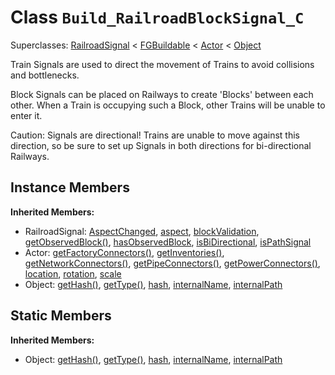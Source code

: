 # Class <code>Build_RailroadBlockSignal_C</code>

Superclasses: <a href="RailroadSignal.md">RailroadSignal</a> < <a href="FGBuildable.md">FGBuildable</a> < <a href="Actor.md">Actor</a> < <a href="Object.md">Object</a>

Train Signals are used to direct the movement of Trains to avoid collisions and bottlenecks.

Block Signals can be placed on Railways to create 'Blocks' between each other. When a Train is occupying such a Block, other Trains will be unable to enter it.

Caution: Signals are directional! Trains are unable to move against this direction, so be sure to set up Signals in both directions for bi-directional Railways.
## Instance Members
<b>Inherited Members:</b>
- RailroadSignal: <a href="RailroadSignal.md#user-content--aspect-changed">AspectChanged</a>, <a href="RailroadSignal.md#user-content-aspect">aspect</a>, <a href="RailroadSignal.md#user-content-block-validation">blockValidation</a>, <a href="RailroadSignal.md#user-content-get-observed-block">getObservedBlock()</a>, <a href="RailroadSignal.md#user-content-has-observed-block">hasObservedBlock</a>, <a href="RailroadSignal.md#user-content-is-bi-directional">isBiDirectional</a>, <a href="RailroadSignal.md#user-content-is-path-signal">isPathSignal</a>
- Actor: <a href="Actor.md#user-content-get-factory-connectors">getFactoryConnectors()</a>, <a href="Actor.md#user-content-get-inventories">getInventories()</a>, <a href="Actor.md#user-content-get-network-connectors">getNetworkConnectors()</a>, <a href="Actor.md#user-content-get-pipe-connectors">getPipeConnectors()</a>, <a href="Actor.md#user-content-get-power-connectors">getPowerConnectors()</a>, <a href="Actor.md#user-content-location">location</a>, <a href="Actor.md#user-content-rotation">rotation</a>, <a href="Actor.md#user-content-scale">scale</a>
- Object: <a href="Object.md#user-content-get-hash">getHash()</a>, <a href="Object.md#user-content-get-type">getType()</a>, <a href="Object.md#user-content-hash">hash</a>, <a href="Object.md#user-content-internal-name">internalName</a>, <a href="Object.md#user-content-internal-path">internalPath</a>
## Static Members
<b>Inherited Members:</b>
- Object: <a href="Object.md#user-content-s-get-hash">getHash()</a>, <a href="Object.md#user-content-s-get-type">getType()</a>, <a href="Object.md#user-content-s-hash">hash</a>, <a href="Object.md#user-content-s-internal-name">internalName</a>, <a href="Object.md#user-content-s-internal-path">internalPath</a>